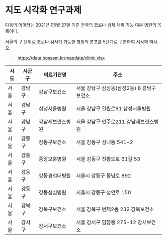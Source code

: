 # 지도 시각화 연구과제

다음의 데이터는 2021년 05월 27일 기준 전국의 코로나 검체 채취 가능 여부 병원의 목록이다.

서울의 구 단위로 코로나 검사가 가능한 병원의 분포를 5단계로 구분하여 시각화 하시오.

> https://data.hossam.kr/mapdata/clinic.xlsx

| 시도 | 시군구 | 의료기관명    | 주소                        |
|---------------|----|-----|----------|
| 서울 | 강남구 | 강남구보건소   | 서울 강남구 삼성동(삼성2동) 8 강남구보건소 |
| 서울 | 강남구 | 삼성서울병원   | 서울 강남구 일원로81 삼성서울병원       |
| 서울 | 강남구 | 강남세브란스병원 | 서울 강남구 언주로211 강남세브란스병원    |
| 서울 | 강동구 | 강동구보건소   | 서울 강동구 성내동 541-2          |
| 서울 | 강동구 | 중앙보훈병원   | 서울 강동구 진황도로 61길 53        |
| 서울 | 강동구 | 강동경희대병원  | 서울시 강동구 동남로 892           |
| 서울 | 강동구 | 강동성심병원   | 서울시 강동구 성안로 150           |
| 서울 | 강북구 | 강북구보건소   | 서울 강북구 번제2동 232 강북보건소     |
| 서울 | 강서구 | 강서구보건소   | 서울 강서구 염창동 275-12 강서보건소   |